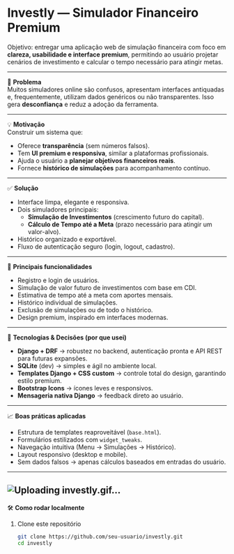 # Investly — Simulador Financeiro Premium  
Objetivo: entregar uma aplicação web de simulação financeira com foco em **clareza, usabilidade e interface premium**, permitindo ao usuário projetar cenários de investimento e calcular o tempo necessário para atingir metas.

---

🧩 **Problema**  
Muitos simuladores online são confusos, apresentam interfaces antiquadas e, frequentemente, utilizam dados genéricos ou não transparentes. Isso gera **desconfiança** e reduz a adoção da ferramenta.

---

💡 **Motivação**  
Construir um sistema que:  
- Oferece **transparência** (sem números falsos).  
- Tem **UI premium e responsiva**, similar a plataformas profissionais.  
- Ajuda o usuário a **planejar objetivos financeiros reais**.  
- Fornece **histórico de simulações** para acompanhamento contínuo.  

---

✅ **Solução**  
- Interface limpa, elegante e responsiva.  
- Dois simuladores principais:  
  - **Simulação de Investimentos** (crescimento futuro do capital).  
  - **Cálculo de Tempo até a Meta** (prazo necessário para atingir um valor-alvo).  
- Histórico organizado e exportável.  
- Fluxo de autenticação seguro (login, logout, cadastro).  

---

🔎 **Principais funcionalidades**  
- Registro e login de usuários.  
- Simulação de valor futuro de investimentos com base em CDI.  
- Estimativa de tempo até a meta com aportes mensais.  
- Histórico individual de simulações.  
- Exclusão de simulações ou de todo o histórico.  
- Design premium, inspirado em interfaces modernas.  

---

🧱 **Tecnologias & Decisões (por que usei)**  
- **Django + DRF** → robustez no backend, autenticação pronta e API REST para futuras expansões.  
- **SQLite** (dev) → simples e ágil no ambiente local.  
- **Templates Django + CSS custom** → controle total do design, garantindo estilo premium.  
- **Bootstrap Icons** → ícones leves e responsivos.  
- **Mensageria nativa Django** → feedback direto ao usuário.  

---

📈 **Boas práticas aplicadas**  
- Estrutura de templates reaproveitável (`base.html`).  
- Formulários estilizados com `widget_tweaks`.  
- Navegação intuitiva (Menu → Simulações → Histórico).  
- Layout responsivo (desktop e mobile).  
- Sem dados falsos → apenas cálculos baseados em entradas do usuário.  

---
![Uploading investly.gif…]()
---
🛠️ **Como rodar localmente**  
1. Clone este repositório  
   ```bash
   git clone https://github.com/seu-usuario/investly.git
   cd investly
